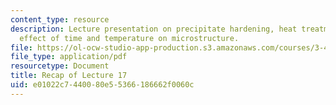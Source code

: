 ```yaml
---
content_type: resource
description: Lecture presentation on precipitate hardening, heat treatment, and the
  effect of time and temperature on microstructure.
file: https://ol-ocw-studio-app-production.s3.amazonaws.com/courses/3-40j-physical-metallurgy-fall-2009/e01022c7440080e55366186662f0060c_MIT3_40JF09_lec17.pdf
file_type: application/pdf
resourcetype: Document
title: Recap of Lecture 17
uid: e01022c7-4400-80e5-5366-186662f0060c
---
```

